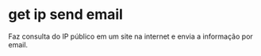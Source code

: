 # get ip send email
Faz consulta do IP público em um site na internet e envia a informação por email.
